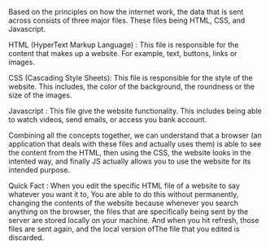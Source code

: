 Based on the principles on how the internet work, the data that is sent across consists of three major files. These files being HTML, CSS, and Javascript. 

HTML (HyperText Markup Language) : This file is responsible for the content that makes up a website. For example, text, buttons, links or images. 

CSS (Cascading Style Sheets): This file is responsible for the style of the website. This includes, the color of the background, the roundness or the size of the images. 

Javascript : This file give the website functionality. This includes being able to watch videos, send emails, or access you bank account. 

Combining all the concepts together, we can understand that a browser (an application that deals with these files and actually uses them) is able to see the content from the HTML, then using the CSS, the website looks in the intented way, and finally JS actually allows you to use the website for its intended purpose.  

Quick Fact : When you edit the specific HTML file of a website to say whatever you want it to, You are able to do this without permanently, changing the contents of the website because whenever you search anything on the browser, the files that are specifically being sent by the server are stored locally on your machine. And when you hit refresh, those files are sent again, and the local version ofThe file that you edited is discarded. 
